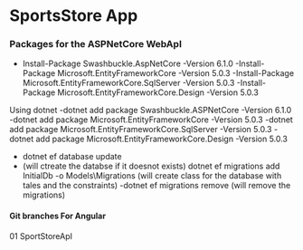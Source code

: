 # SportsStore App

### Packages for the ASPNetCore WebApI

-  Install-Package Swashbuckle.AspNetCore -Version 6.1.0
-Install-Package Microsoft.EntityFrameworkCore -Version 5.0.3
-Install-Package Microsoft.EntityFrameworkCore.SqlServer -Version 5.0.3
-Install-Package Microsoft.EntityFrameworkCore.Design -Version 5.0.3


Using dotnet
-dotnet add package  Swashbuckle.ASPNetCore -Version 6.1.0
-dotnet add package Microsoft.EntityFrameworkCore -Version 5.0.3
-dotnet add package Microsoft.EntityFrameworkCore.SqlServer -Version 5.0.3
-dotnet add package Microsoft.EntityFrameworkCore.Design -Version 5.0.3



- dotnet ef database update
- (will ctreate the databse if it doesnot exists)
dotnet ef migrations add InitialDb -o Models\Migrations
(will create class for the database with tales and the constraints)
-dotnet ef migrations remove (will remove the migrations) 


#### Git branches For Angular

01 SportStoreApI
